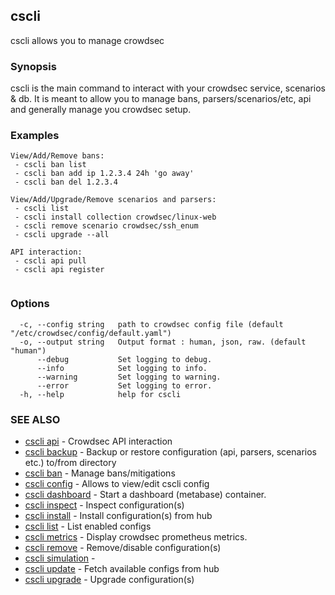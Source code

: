 ## cscli

cscli allows you to manage crowdsec

### Synopsis

cscli is the main command to interact with your crowdsec service, scenarios & db.
It is meant to allow you to manage bans, parsers/scenarios/etc, api and generally manage you crowdsec setup.

### Examples

```
View/Add/Remove bans:  
 - cscli ban list  
 - cscli ban add ip 1.2.3.4 24h 'go away'  
 - cscli ban del 1.2.3.4  
		
View/Add/Upgrade/Remove scenarios and parsers:  
 - cscli list  
 - cscli install collection crowdsec/linux-web  
 - cscli remove scenario crowdsec/ssh_enum  
 - cscli upgrade --all  

API interaction:
 - cscli api pull
 - cscli api register
 
```

### Options

```
  -c, --config string   path to crowdsec config file (default "/etc/crowdsec/config/default.yaml")
  -o, --output string   Output format : human, json, raw. (default "human")
      --debug           Set logging to debug.
      --info            Set logging to info.
      --warning         Set logging to warning.
      --error           Set logging to error.
  -h, --help            help for cscli
```

### SEE ALSO

* [cscli api](cscli_api.md)	 - Crowdsec API interaction
* [cscli backup](cscli_backup.md)	 - Backup or restore configuration (api, parsers, scenarios etc.) to/from directory
* [cscli ban](cscli_ban.md)	 - Manage bans/mitigations
* [cscli config](cscli_config.md)	 - Allows to view/edit cscli config
* [cscli dashboard](cscli_dashboard.md)	 - Start a dashboard (metabase) container.
* [cscli inspect](cscli_inspect.md)	 - Inspect configuration(s)
* [cscli install](cscli_install.md)	 - Install configuration(s) from hub
* [cscli list](cscli_list.md)	 - List enabled configs
* [cscli metrics](cscli_metrics.md)	 - Display crowdsec prometheus metrics.
* [cscli remove](cscli_remove.md)	 - Remove/disable configuration(s)
* [cscli simulation](cscli_simulation.md)	 - 
* [cscli update](cscli_update.md)	 - Fetch available configs from hub
* [cscli upgrade](cscli_upgrade.md)	 - Upgrade configuration(s)


